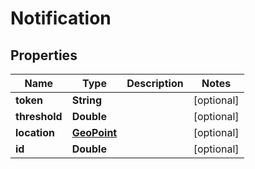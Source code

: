 
# Notification

## Properties
Name | Type | Description | Notes
------------ | ------------- | ------------- | -------------
**token** | **String** |  |  [optional]
**threshold** | **Double** |  |  [optional]
**location** | [**GeoPoint**](GeoPoint.md) |  |  [optional]
**id** | **Double** |  |  [optional]



